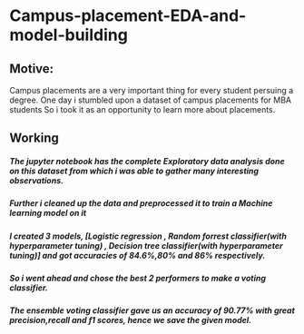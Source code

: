 # Campus-placement-EDA-and-model-building

## Motive:
Campus placements are a very important thing for every student persuing a degree.
One day i stumbled upon a dataset of campus placements for MBA students
So i took it as an opportunity to learn more about placements.

## Working
##### The jupyter notebook has the complete Exploratory data analysis done on this dataset from which i was able to gather many interesting observations.

##### Further i cleaned up the data and preprocessed it to train a Machine learning model on it

##### I created 3 models, [Logistic regression , Random forrest classifier(with hyperparameter tuning) , Decision tree classifier(with hyperparameter tuning)] and got accuracies of 84.6%,80% and 86% respectively.

##### So i went ahead and chose the best 2 performers to make a voting classifier.
##### The ensemble voting classifier gave us an accuracy of 90.77% with great precision,recall and f1 scores, hence we save the given model.
